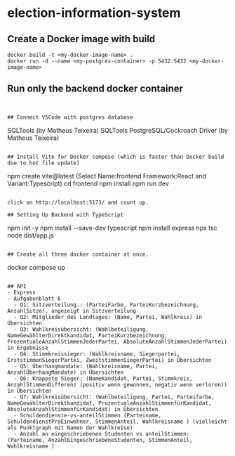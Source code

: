 # election-information-system


## Create a Docker image with build
```
docker build -t <my-docker-image-name> .
docker run -d --name <my-postgres-container> -p 5432:5432 <my-docker-image-name>
```

## Run only the backend docker container
```


## Connect VSCode with postgres database
```
SQLTools (by Matheus Teixeira)
SQLTools PostgreSQL/Cockroach Driver (by Matheus Teixeira)
```

## Install Vite for Docker compose (which is faster than Docker build due to hot file update)
```
npm create vite@latest (Select Name:frontend Framework:React and Variant:Typescript)
cd frontend
npm install
npm run dev
```

click on http://localhost:5173/ and count up.

## Setting Up Backend with TypeScript

```
npm init -y
npm install --save-dev typescript
npm install express
npx tsc
node dist/app.js
```

## Create all three docker container at once.
```
docker compose up
```

## API
- Express
- Aufgabenblatt 6
  - Q1: Sitzverteilung.: (ParteiFarbe, ParteiKurzbezeichnung, AnzahlSitze), angezeigt in Sitzverteilung
  - Q2: Mitglieder des Landtages: (Name, Partei, Wahlkreis) in Übersichten
  - Q3: Wahlkreisübersicht: (Wahlbeteiligung, NameGewählterDirektkandidat, ParteiKurzbezeichnung, ProzentualeAnzahlStimmenJederPartei, AbsoluteAnzahlStimmenJederPartei) in Ergebnisse
  - Q4: Stimmkreissieger: (Wahlkreisname, Siegerpartei, ErststimmenSiegerPartei, ZweitstimmenSiegerPartei) in Übersichten
  - Q5: Überhangmandate: (Wahlkreisname, Partei, AnzahlÜberhangMandate) in Übersichten
  - Q6: Knappste Sieger: (NameKandidat, Partei, Stimmkreis, AnzahlStimmenDifferenz (positiv wenn gewonnen, negativ wenn verloren)) in Übersichten
  - Q7: Wahlkreisübersicht: (Wahlbeteiligung, Partei, Parteifarbe, NameGewählterDirektkandidat, ProzentualeAnzahlStimmenfürKandidat, AbsoluteAnzahlStimmenfürKandidat) in Übersichten
  - Schuldendienste-vs-anteilStimmen (Parteiname, SchuldendienstProEinwohner, StimmenAnteil, Wahlkreisname ) (vielleicht als Punktgraph mit Namen der Wahlkreise)
  - Anzahl an eingeschriebenen Studenten vs anteilStimmen: (Parteiname, AnzahlEingeschriebeneStudenten, StimmenAnteil, Wahlkreisname )